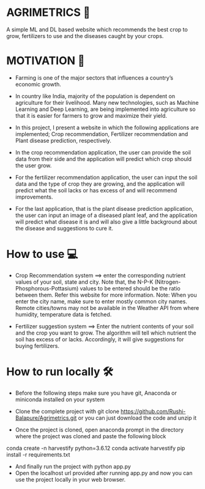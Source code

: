 # AGRIMETRICS 🌿

A simple ML and DL based website which recommends the best crop to grow, fertilizers to use and the diseases caught by your crops.

# MOTIVATION 💪

* Farming is one of the major sectors that influences a country’s economic growth.

* In country like India, majority of the population is dependent on agriculture for their livelihood. Many new technologies, such as Machine Learning and Deep Learning, are being implemented into agriculture so that it is easier for farmers to grow and maximize their yield.

* In this project, I present a website in which the following applications are implemented; Crop recommendation, Fertilizer recommendation and Plant disease prediction, respectively.

* In the crop recommendation application, the user can provide the soil data from their side and the application will predict which crop should the user grow.

* For the fertilizer recommendation application, the user can input the soil data and the type of crop they are growing, and the application will predict what the soil lacks or has excess of and will recommend improvements.

* For the last application, that is the plant disease prediction application, the user can input an image of a diseased plant leaf, and the application will predict what disease it is and will also give a little background about the disease and suggestions to cure it.

# How to use 💻

* Crop Recommendation system ==> enter the corresponding nutrient values of your soil, state and city. Note that, the N-P-K (Nitrogen-Phosphorous-Pottasium) values to be entered should be the ratio between them. Refer this website for more information. Note: When you enter the city name, make sure to enter mostly common city names. Remote cities/towns may not be available in the Weather API from where humidity, temperature data is fetched.

* Fertilizer suggestion system ==> Enter the nutrient contents of your soil and the crop you want to grow. The algorithm will tell which nutrient the soil has excess of or lacks. Accordingly, it will give suggestions for buying fertilizers.

# How to run locally 🛠️

* Before the following steps make sure you have git, Anaconda or miniconda installed on your system

* Clone the complete project with git clone https://github.com/Rushi-Balapure/Agrimetrics.git or you can just download the code and unzip it

* Once the project is cloned, open anaconda prompt in the directory where the project was cloned and paste the following block

conda create -n harvestify python=3.6.12
conda activate harvestify
pip install -r requirements.txt

* And finally run the project with
 python app.py
* Open the localhost url provided after running app.py and now you can use the project locally in your web browser.
